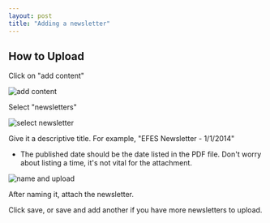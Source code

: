 ```yaml
---
layout: post
title: "Adding a newsletter"
---
```


## How to Upload

Click on "add content"

![add content](/schoolsites-help/images/newsletter/add-content.png)

Select "newsletters"

![select newsletter](/schoolsites-help/images/newsletter/newsletter-selection.png)

Give it a descriptive title. For example, "EFES Newsletter - 1/1/2014"
- The published date should be the date listed in the PDF file. Don't worry about listing a time, it's not vital for the attachment. 

![name and upload](/schoolsites-help/images/newsletter/name-and-upload.png)

After naming it, attach the newsletter. 

Click save, or save and add another if you have more newsletters to upload.
